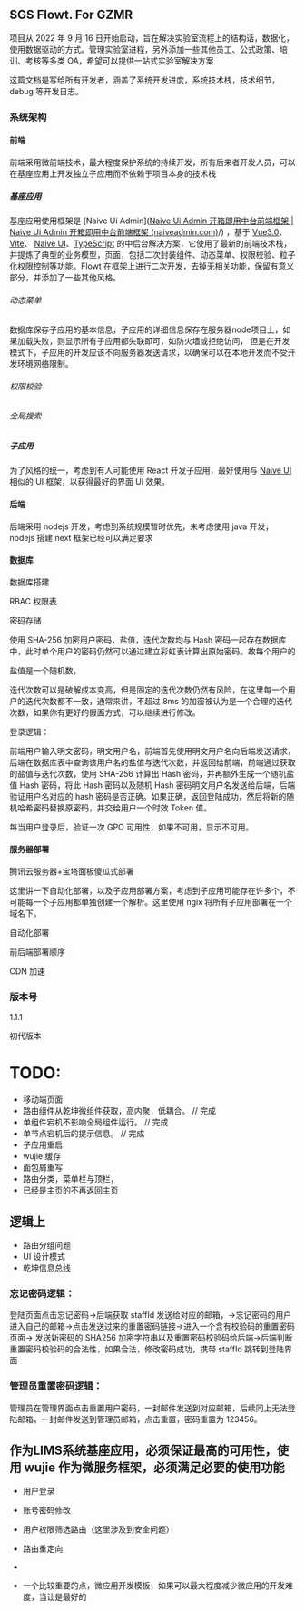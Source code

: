 ## SGS Flowt. For GZMR

项目从 2022 年 9 月 16 日开始启动，旨在解决实验室流程上的结构话，数据化，使用数据驱动的方式。管理实验室进程，另外添加一些其他员工、公式政策、培训、考核等多类 OA，希望可以提供一站式实验室解决方案

这篇文档是写给所有开发者，涵盖了系统开发进度，系统技术栈，技术细节，debug 等开发日志。

### 系统架构

#### 前端

前端采用微前端技术，最大程度保护系统的持续开发，所有后来者开发人员，可以在基座应用上开发独立子应用而不依赖于项目本身的技术栈

##### 基座应用

基座应用使用框架是 [Naive Ui Admin]([Naive Ui Admin 开箱即用中台前端框架 | Naive Ui Admin 开箱即用中台前端框架 (naiveadmin.com)](https://docs.naiveadmin.com/)/) ，基于 [Vue3.0](https://github.com/vuejs/vue-next)、[Vite](https://github.com/vitejs/vite)、 [Naive UI](https://www.naiveui.com/)、[TypeScript](https://www.typescriptlang.org/) 的中后台解决方案，它使用了最新的前端技术栈，并提炼了典型的业务模型，页面，包括二次封装组件、动态菜单、权限校验、粒子化权限控制等功能。Flowt 在框架上进行二次开发，去掉无相关功能，保留有意义部分，并添加了一些其他风格。

###### 动态菜单

数据库保存子应用的基本信息，子应用的详细信息保存在服务器node项目上，如果加载失败，则显示所有子应用都失联即可，如防火墙或拒绝访问，
但是在开发模式下，子应用的开发应该不向服务器发送请求，以确保可以在本地开发而不受开发环境网络限制。

###### 权限校验

###### 全局搜索

##### 子应用

为了风格的统一，考虑到有人可能使用 React 开发子应用，最好使用与 [Naive UI](https://www.naiveui.com/) 相似的 UI 框架，以获得最好的界面 UI 效果。

#### 后端

后端采用 nodejs 开发，考虑到系统规模暂时优先，未考虑使用 java 开发，nodejs 搭建 next 框架已经可以满足要求

#### 数据库

数据库搭建

RBAC 权限表

密码存储

使用 SHA-256 加密用户密码，盐值，迭代次数均与 Hash 密码一起存在数据库中，此时单个用户的密码仍然可以通过建立彩虹表计算出原始密码。故每个用户的

盐值是一个随机数，

迭代次数可以是破解成本变高，但是固定的迭代次数仍然有风险，在这里每一个用户的迭代次数都不一致，通常来讲，不超过 8ms 的加密被认为是一个合理的迭代次数，如果你有更好的假面方式，可以继续进行修改。

登录逻辑：

前端用户输入明文密码，明文用户名，前端首先使用明文用户名向后端发送请求，后端在数据库表中查询该用户名的盐值与迭代次数，并返回给前端，前端通过获取的盐值与迭代次数，使用 SHA-256 计算出 Hash 密码，并再额外生成一个随机盐值 Hash 密码，将此 Hash 密码以及随机 Hash 密码明文用户名发送给后端，后端验证用户名对应的 hash 密码是否正确。如果正确，返回登陆成功，然后将新的随机哈希密码替换原密码，并交给用户一个时效 Token 值。

每当用户登录后，验证一次 GPO 可用性，如果不可用，显示不可用。

#### 服务器部署

腾讯云服务器+宝塔面板傻瓜式部署

这里讲一下自动化部署，以及子应用部署方案，考虑到子应用可能存在许多个，不可能每一个子应用都单独创建一个解析。这里使用 ngix 将所有子应用部署在一个域名下。

自动化部署

前后端部署顺序

CDN 加速

### 版本号

1.1.1

初代版本

####

# TODO:

- 移动端页面
- 路由组件从乾坤微组件获取，高内聚，低耦合。 // 完成
- 单组件宕机不影响全局组件运行。 // 完成
- 单节点宕机后的提示信息。 // 完成
- 子应用重启
- wujie 缓存
- 面包屑重写
- 路由分类，菜单栏与顶栏，
- 已经是主页的不再返回主页

## 逻辑上

- 路由分组问题
- UI 设计模式
- 乾坤信息总线

### 忘记密码逻辑：

登陆页面点击忘记密码->后端获取 staffId 发送给对应的邮箱，->忘记密码的用户进入自己的邮箱->点击发送过来的重置密码链接->进入一个含有校验码的重置密码页面-> 发送新密码的 SHA256 加密字符串以及重置密码校验码给后端->后端判断重置密码校验码的合法性，如果合法，修改密码成功，携带 staffId 跳转到登陆界面

### 管理员重置密码逻辑：

管理员在管理界面点击重置用户密码，一封邮件发送到对应邮箱，后续同上无法登陆邮箱，一封邮件发送到管理员邮箱，点击重置，密码重置为 123456。



## 作为LIMS系统基座应用，必须保证最高的可用性，使用 wujie 作为微服务框架，必须满足必要的使用功能
- 用户登录
- 账号密码修改
- 用户权限筛选路由（这里涉及到安全问题）
- 路由重定向
-


- 一个比较重要的点，微应用开发模板，如果可以最大程度减少微应用的开发难度，当让是最好的